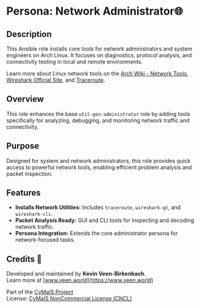 # Persona: Network Administrator🌐

## Description

This Ansible role installs core tools for network administrators and system engineers on Arch Linux. It focuses on diagnostics, protocol analysis, and connectivity testing in local and remote environments.

Learn more about Linux network tools on the [Arch Wiki - Network Tools](https://wiki.archlinux.org/title/Network_tools), [Wireshark Official Site](https://www.wireshark.org/), and [Traceroute](https://linux.die.net/man/8/traceroute).

## Overview

This role enhances the base `util-gen-administrator` role by adding tools specifically for analyzing, debugging, and monitoring network traffic and connectivity.

## Purpose

Designed for system and network administrators, this role provides quick access to powerful network tools, enabling efficient problem analysis and packet inspection.

## Features

- **Installs Network Utilities:** Includes `traceroute`, `wireshark-qt`, and `wireshark-cli`.
- **Packet Analysis Ready:** GUI and CLI tools for inspecting and decoding network traffic.
- **Persona Integration:** Extends the core administrator persona for network-focused tasks.

## Credits 📝

Developed and maintained by **Kevin Veen-Birkenbach**.  
Learn more at [www.veen.world](https://www.veen.world)

Part of the [CyMaIS Project](https://github.com/kevinveenbirkenbach/cymais)  
License: [CyMaIS NonCommercial License (CNCL)](https://s.veen.world/cncl)
